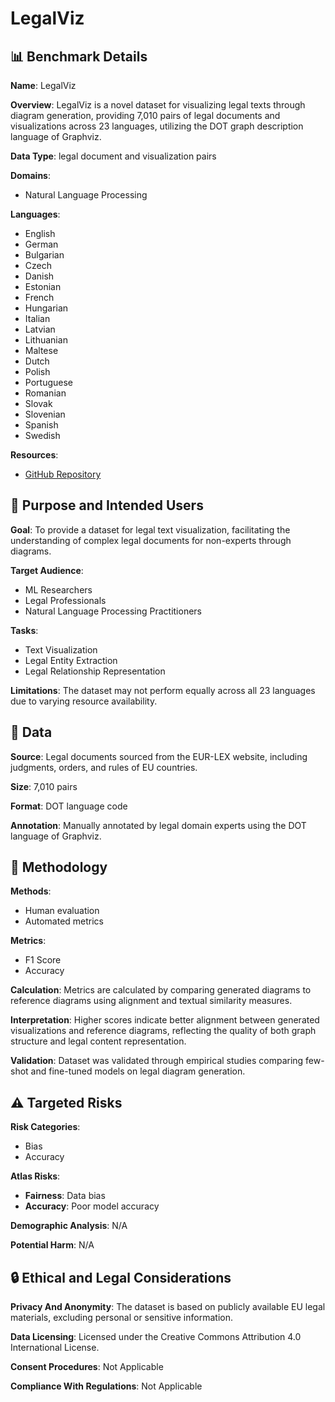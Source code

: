 # LegalViz

## 📊 Benchmark Details

**Name**: LegalViz

**Overview**: LegalViz is a novel dataset for visualizing legal texts through diagram generation, providing 7,010 pairs of legal documents and visualizations across 23 languages, utilizing the DOT graph description language of Graphviz.

**Data Type**: legal document and visualization pairs

**Domains**:
- Natural Language Processing

**Languages**:
- English
- German
- Bulgarian
- Czech
- Danish
- Estonian
- French
- Hungarian
- Italian
- Latvian
- Lithuanian
- Maltese
- Dutch
- Polish
- Portuguese
- Romanian
- Slovak
- Slovenian
- Spanish
- Swedish

**Resources**:
- [GitHub Repository](https://github.com/mizuumi/LegalViz)

## 🎯 Purpose and Intended Users

**Goal**: To provide a dataset for legal text visualization, facilitating the understanding of complex legal documents for non-experts through diagrams.

**Target Audience**:
- ML Researchers
- Legal Professionals
- Natural Language Processing Practitioners

**Tasks**:
- Text Visualization
- Legal Entity Extraction
- Legal Relationship Representation

**Limitations**: The dataset may not perform equally across all 23 languages due to varying resource availability.

## 💾 Data

**Source**: Legal documents sourced from the EUR-LEX website, including judgments, orders, and rules of EU countries.

**Size**: 7,010 pairs

**Format**: DOT language code

**Annotation**: Manually annotated by legal domain experts using the DOT language of Graphviz.

## 🔬 Methodology

**Methods**:
- Human evaluation
- Automated metrics

**Metrics**:
- F1 Score
- Accuracy

**Calculation**: Metrics are calculated by comparing generated diagrams to reference diagrams using alignment and textual similarity measures.

**Interpretation**: Higher scores indicate better alignment between generated visualizations and reference diagrams, reflecting the quality of both graph structure and legal content representation.

**Validation**: Dataset was validated through empirical studies comparing few-shot and fine-tuned models on legal diagram generation.

## ⚠️ Targeted Risks

**Risk Categories**:
- Bias
- Accuracy

**Atlas Risks**:
- **Fairness**: Data bias
- **Accuracy**: Poor model accuracy

**Demographic Analysis**: N/A

**Potential Harm**: N/A

## 🔒 Ethical and Legal Considerations

**Privacy And Anonymity**: The dataset is based on publicly available EU legal materials, excluding personal or sensitive information.

**Data Licensing**: Licensed under the Creative Commons Attribution 4.0 International License.

**Consent Procedures**: Not Applicable

**Compliance With Regulations**: Not Applicable
